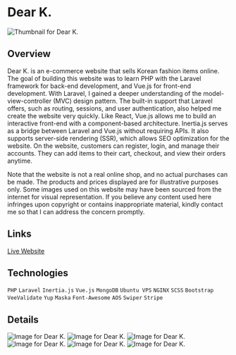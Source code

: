 # Dear K.

![Thumbnail for Dear K.](../../../yuki-portfolio/blob/main/public/images/projects/thumbnails/dear-k.png)

## Overview
Dear K. is an e-commerce website that sells Korean fashion items online. The goal of building this website was to learn PHP with the Laravel framework for back-end development, and Vue.js for front-end development. With Laravel, I gained a deeper understanding of the model-view-controller (MVC) design pattern. The built-in support that Laravel offers, such as routing, sessions, and user authentication, also helped me create the website very quickly. Like React, Vue.js allows me to build an interactive front-end with a component-based architecture. Inertia.js serves as a bridge between Laravel and Vue.js without requiring APIs. It also supports server-side rendering (SSR), which allows SEO optimization for the website. On the website, customers can register, login, and manage their accounts. They can add items to their cart, checkout, and view their orders anytime.

Note that the website is not a real online shop, and no actual purchases can be made. The products and prices displayed are for illustrative purposes only. Some images used on this website may have been sourced from the internet for visual representation. If you believe any content used here infringes upon copyright or contains inappropriate material, kindly contact me so that I can address the concern promptly.

## Links
[Live Website](https://chatflex.yukilun.com)

## Technologies
`PHP` `Laravel` `Inertia.js` `Vue.js` `MongoDB` `Ubuntu VPS` `NGINX` `SCSS` `Bootstrap` `VeeValidate` `Yup` `Maska` `Font-Awesome` `AOS` `Swiper` `Stripe`

## Details
![Image for Dear K.](../../../yuki-portfolio/blob/main/public/images/projects/details/dear-k-labtop-1-front.png)
![Image for Dear K.](../../../yuki-portfolio/blob/main/public/images/projects/details/dear-k-labtop-1-back.png)
![Image for Dear K.](../../../yuki-portfolio/blob/main/public/images/projects/details/dear-k-labtop-2-front.png)
![Image for Dear K.](../../../yuki-portfolio/blob/main/public/images/projects/details/dear-k-labtop-2-back.png)
![Image for Dear K.](../../../yuki-portfolio/blob/main/public/images/projects/details/dear-k-labtop-3-front.png)
![Image for Dear K.](../../../yuki-portfolio/blob/main/public/images/projects/details/dear-k-labtop-3-back.png)
